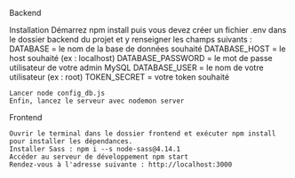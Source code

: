  Backend

  Installation
    Démarrez npm install puis vous devez créer un fichier .env dans le dossier backend du projet et y renseigner les champs suivants :
        DATABASE = le nom de la base de données souhaité
        DATABASE_HOST = le host souhaité (ex : localhost)
        DATABASE_PASSWORD = le mot de passe utilisateur de votre admin MySQL
        DATABASE_USER = le nom de votre utilisateur (ex : root)
        TOKEN_SECRET = votre token souhaité

    Lancer node config_db.js
    Enfin, lancez le serveur avec nodemon server

  Frontend

    Ouvrir le terminal dans le dossier frontend et exécuter npm install pour installer les dépendances.
    Installer Sass : npm i --s node-sass@4.14.1
    Accéder au serveur de développement npm start
    Rendez-vous à l'adresse suivante : http://localhost:3000
